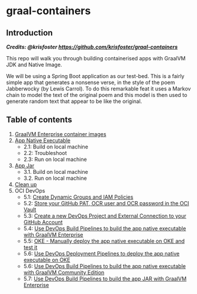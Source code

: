 # graal-containers

## Introduction

***Credits: @krisfoster https://github.com/krisfoster/graal-containers***

This repo will walk you through building containerised apps with GraalVM JDK and Native Image.

We will be using a Spring Boot application as our test-bed. This is a fairly simple app that
generates a nonsense verse, in the style of the poem Jabberwocky (by Lewis Carrol). To do this remarkable
feat it uses a Markov chain to model the text of the original poem and this model is then used to generate random text that appear to be like the original.

## Table of contents

1. [GraalVM Enterprise container images](./docs/01.md)
2. [App Native Executable](./docs/02.md)
    - 2.1: Build on local machine
    - 2.2: Troubleshoot
    - 2.3: Run on local machine
3. [App Jar](./docs/03.md)
    - 3.1. Build on local machine
    - 3.2. Run on local machine
4. [Clean up](./docs/04.md)
5. OCI DevOps
    - 5.1: [Create Dynamic Groups and IAM Policies](./docs/05.md)
    - 5.2: [Store your GitHub PAT, OCR user and OCR password in the OCI Vault](./docs/06.md)
    - 5.3: [Create a new DevOps Project and External Connection to your GitHub Account](./docs/07.md)
    - 5.4: [Use DevOps Build Pipelines to build the app native executable with GraalVM Enterprise](./docs/08.md)
    - 5.5: [OKE - Manually deploy the app native executable on OKE and test it](./docs/09.md)
    - 5.6: [Use DevOps Deployment Pipelines to deploy the app native executable on OKE](./docs/10.md)
    - 5.6: [Use DevOps Build Pipelines to build the app native executable with GraalVM Community Edition](./docs/11.md)
    - 5.7: [Use DevOps Build Pipelines to build the app JAR with GraalVM Enterprise](./docs/12.md)
